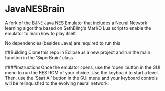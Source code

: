 # JavaNESBrain

A fork of the BJNE Java NES Emulator that includes a Neural Network learning algorithm based on SethBling's MarI/O Lua script to enable the emulator to learn how to play itself.

No dependencies (besides Java) are required to run this

##Building
Clone this repo in Eclipse as a new project and run the main function in the 'SuperBrain' class


####Instructions
Once the emulator opens, use the 'open' button in the GUI menu to run the NES ROM of your choice.  Use the keyboard to start a level.  Then, use the 'Start AI' button in the GUI menu and your keyboard controls will be relinquished to the evolving neural network.

